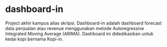 # dashboard-in
Project akhir kampus alias skripsi. Dashboard-in adalah dashboard forecast data penjualan atau revenue menggunakan metode Autoregressive Integrated Moving Average (ARIMA). Dashboard ini didedikasikan untuk kedai kopi bernama Kopi-in.
